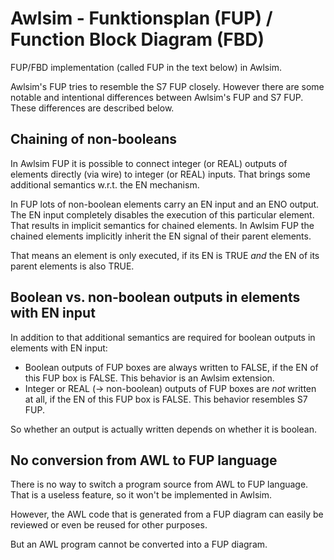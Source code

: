 Awlsim - Funktionsplan (FUP) / Function Block Diagram (FBD)
===========================================================

FUP/FBD implementation (called FUP in the text below) in Awlsim.

Awlsim's FUP tries to resemble the S7 FUP closely. However there are some notable and intentional differences between Awlsim's FUP and S7 FUP. These differences are described below.

Chaining of non-booleans
------------------------

In Awlsim FUP it is possible to connect integer (or REAL) outputs of elements directly (via wire) to integer (or REAL) inputs. That brings some additional semantics w.r.t. the EN mechanism.

In FUP lots of non-boolean elements carry an EN input and an ENO output. The EN input completely disables the execution of this particular element. That results in implicit semantics for chained elements. In Awlsim FUP the chained elements implicitly inherit the EN signal of their parent elements.

That means an element is only executed, if its EN is TRUE _and_ the EN of its parent elements is also TRUE.

Boolean vs. non-boolean outputs in elements with EN input
---------------------------------------------------------

In addition to that additional semantics are required for boolean outputs in elements with EN input:

* Boolean outputs of FUP boxes are always written to FALSE, if the EN of this FUP box is FALSE. This behavior is an Awlsim extension.
* Integer or REAL (-> non-boolean) outputs of FUP boxes are _not_ written at all, if the EN of this FUP box is FALSE. This behavior resembles S7 FUP.

So whether an output is actually written depends on whether it is boolean.

No conversion from AWL to FUP language
--------------------------------------

There is no way to switch a program source from AWL to FUP language. That is a useless feature, so it won't be implemented in Awlsim.

However, the AWL code that is generated from a FUP diagram can easily be reviewed or even be reused for other purposes.

But an AWL program cannot be converted into a FUP diagram.
